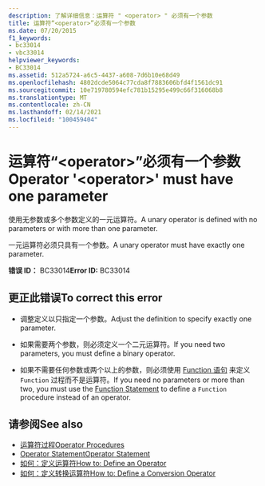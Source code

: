 ```yaml
---
description: 了解详细信息：运算符 " <operator> " 必须有一个参数
title: 运算符“<operator>”必须有一个参数
ms.date: 07/20/2015
f1_keywords:
- bc33014
- vbc33014
helpviewer_keywords:
- BC33014
ms.assetid: 512a5724-a6c5-4437-a608-7d6b10e68d49
ms.openlocfilehash: 4802dcde5064c77cda8f7883606bfd4f1561dc91
ms.sourcegitcommit: 10e719780594efc781b15295e499c66f316068b8
ms.translationtype: MT
ms.contentlocale: zh-CN
ms.lasthandoff: 02/14/2021
ms.locfileid: "100459404"
---
```

# <a name="operator-operator-must-have-one-parameter"></a><span data-ttu-id="30dd0-103">运算符“\<operator>”必须有一个参数</span><span class="sxs-lookup"><span data-stu-id="30dd0-103">Operator '\<operator>' must have one parameter</span></span>

<span data-ttu-id="30dd0-104">使用无参数或多个参数定义的一元运算符。</span><span class="sxs-lookup"><span data-stu-id="30dd0-104">A unary operator is defined with no parameters or with more than one parameter.</span></span>  
  
 <span data-ttu-id="30dd0-105">一元运算符必须只具有一个参数。</span><span class="sxs-lookup"><span data-stu-id="30dd0-105">A unary operator must have exactly one parameter.</span></span>  
  
 <span data-ttu-id="30dd0-106">**错误 ID：** BC33014</span><span class="sxs-lookup"><span data-stu-id="30dd0-106">**Error ID:** BC33014</span></span>  
  
## <a name="to-correct-this-error"></a><span data-ttu-id="30dd0-107">更正此错误</span><span class="sxs-lookup"><span data-stu-id="30dd0-107">To correct this error</span></span>  
  
- <span data-ttu-id="30dd0-108">调整定义以只指定一个参数。</span><span class="sxs-lookup"><span data-stu-id="30dd0-108">Adjust the definition to specify exactly one parameter.</span></span>  
  
- <span data-ttu-id="30dd0-109">如果需要两个参数，则必须定义一个二元运算符。</span><span class="sxs-lookup"><span data-stu-id="30dd0-109">If you need two parameters, you must define a binary operator.</span></span>  
  
- <span data-ttu-id="30dd0-110">如果不需要任何参数或两个以上的参数，则必须使用 [Function 语句](../language-reference/statements/function-statement.md) 来定义 `Function` 过程而不是运算符。</span><span class="sxs-lookup"><span data-stu-id="30dd0-110">If you need no parameters or more than two, you must use the [Function Statement](../language-reference/statements/function-statement.md) to define a `Function` procedure instead of an operator.</span></span>  
  
## <a name="see-also"></a><span data-ttu-id="30dd0-111">请参阅</span><span class="sxs-lookup"><span data-stu-id="30dd0-111">See also</span></span>

- [<span data-ttu-id="30dd0-112">运算符过程</span><span class="sxs-lookup"><span data-stu-id="30dd0-112">Operator Procedures</span></span>](../programming-guide/language-features/procedures/operator-procedures.md)
- [<span data-ttu-id="30dd0-113">Operator Statement</span><span class="sxs-lookup"><span data-stu-id="30dd0-113">Operator Statement</span></span>](../language-reference/statements/operator-statement.md)
- [<span data-ttu-id="30dd0-114">如何：定义运算符</span><span class="sxs-lookup"><span data-stu-id="30dd0-114">How to: Define an Operator</span></span>](../programming-guide/language-features/procedures/how-to-define-an-operator.md)
- [<span data-ttu-id="30dd0-115">如何：定义转换运算符</span><span class="sxs-lookup"><span data-stu-id="30dd0-115">How to: Define a Conversion Operator</span></span>](../programming-guide/language-features/procedures/how-to-define-a-conversion-operator.md)
